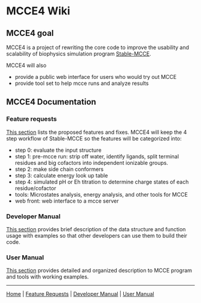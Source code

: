 # MCCE4 Wiki

## MCCE4 goal
MCCE4 is a project of rewriting the core code to improve the usability and scalability of biophysics simulation program [Stable-MCCE](https://github.com/GunnerLab/Stable-MCCE). 

MCCE4 will also 
* provide a public web interface for users who would try out MCCE
* provide tool set to help mcce runs and analyze results 

## MCCE4 Documentation

### Feature requests
[This section](Features.md) lists the proposed features and fixes. MCCE4 will keep the 4 step workflow of Stable-MCCE so the features will be categorized into:
  * step 0: evaluate the input structure
  * step 1: pre-mcce run: strip off water, identify ligands, split terminal residues and big cofactors into independent ionizable groups.
  * step 2: make side chain conformers
  * step 3: calculate energy look up table
  * step 4: simulated pH or Eh titration to determine charge states of each residue/cofactor
  * tools: Microstates analysis, energy analysis, and other tools for MCCE
  * web front: web interface to a mcce server

### Developer Manual
[This section](DevManual.md) provides brief description of the data structure and function usage with examples so that other developers can use them to build their code.

### User Manual
[This section](UserManual.md) provides detailed and organized description to MCCE program and tools with working examples.


---
[Home](README.md) | [Feature Requests](Features.md) | [Developer Manual](DevManual.md) | [User Manual](UserManual.md)
